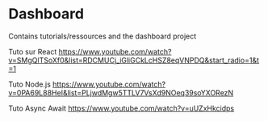 # Dashboard
Contains tutorials/ressources and the dashboard project

Tuto sur React
https://www.youtube.com/watch?v=SMgQlTSoXf0&list=RDCMUCj_iGliGCkLcHSZ8eqVNPDQ&start_radio=1&t=1

Tuto Node.js
https://www.youtube.com/watch?v=0PA69L88HeI&list=PLjwdMgw5TTLV7VsXd9NOeq39soYXORezN

Tuto Async Await
https://www.youtube.com/watch?v=uUZxHkcidps
